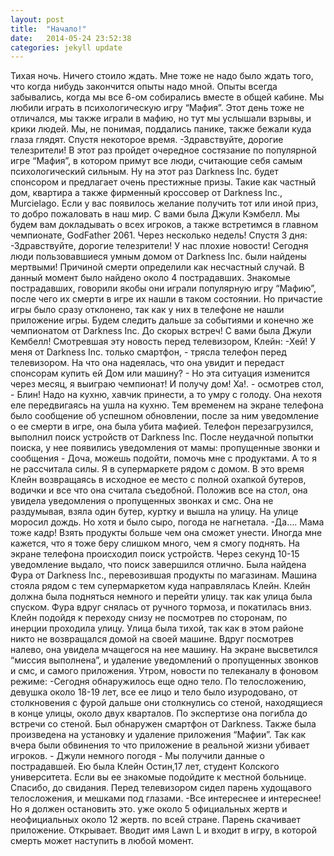 ```yaml
---
layout: post
title:  "Начало!"
date:   2014-05-24 23:52:38
categories: jekyll update
---
```


Тихая ночь. Ничего стоило ждать. Мне тоже не надо было ждать того, что когда нибудь закончится опыты надо мной. Опыты всегда забывались, когда мы все 6-ом собирались вместе в общей кабине. Мы любили играть в психологическую игру “Мафия”. Этот день тоже не отличался, мы также играли в мафию, но тут мы услышали взрывы, и крики людей. Мы, не понимая, поддались панике, также бежали куда глаза глядят. 
Спустя некоторое время. 
-Здравствуйте, дорогие телезрители! В этот раз пройдет очередное состязание по популярной игре “Мафия”, в котором примут все люди, считающие себя самым психологический сильным. Ну на этот раз Darkness Inc. будет спонсором и предлагает очень престижные призы. Такие как частный дом, квартира а также фирменный кроссовер от Darkness Inc., Murcielago. Если у вас появилось желание получить тот или иной приз, то добро пожаловать в наш мир. С вами была Джули Кэмбелл. Мы будем вам докладывать о всех игроков, а также встретимся в главном чемпионате, GodFather 2061. Через несколько недель! 
Спустя 3 дня: 
-Здравствуйте, дорогие телезрители! У нас плохие новости! Сегодня люди пользовавшиеся умным домом от Darkness Inc. были найдены мертвыми! Причиной смерти определили как несчастный случай. В данный момент было найдено около 4 пострадавших. Знакомые пострадавших, говорили якобы они играли популярную игру “Мафию”, после чего их смерти в игре их нашли в таком состоянии. Но причастие игры было сразу отклонено, так как у них в телефоне не нашли приложение игры. Будем следить дальше за событиями и конечно же чемпионатом от Darkness Inc. До скорых встреч! С вами была Джули Кембелл! 
Смотревшая эту новость перед телевизором, Клейн: 
-Хей! У меня от Darkness Inc. только смартфон, - трясла телефон перед телевизором. На что она надеялась, что она увидит и передаст спонсорам купить ей Дом или машину? - Но эта ситуация изменится через месяц, я выиграю чемпионат! И получу дом! Ха!. - осмотрев стол, - Блин! Надо на кухню, хавчик принести, а то умру с голоду. 
Она нехотя еле передвигаясь на ушла на кухню. Тем временем на экране телефона было сообщение об успешном обновлении, после за ним уведомление о ее смерти в игре, она была убита мафией. Телефон перезагрузился, выполнил поиск устройств от Darkness Inc. После неудачной попытки поиска, у нее появились уведомления от мамы: пропущенные звонки и сообщения - Доча, можешь подойти, помочь мне с продуктами. А то я не рассчитала силы. Я в супермаркете рядом с домом. В это время Клейн возвращаясь в исходное ее место с полной охапкой бутеров, водички и все что она считала съедобной. Положив все на стол, она увидела уведомления о пропущенных звонках и смс. Она не раздумывая, взяла один бутер, куртку и вышла на улицу. На улице моросил дождь. Но хотя и было сыро, погода не нагнетала. 
-Да…. Мама тоже кадр! Взять продукты больше чем она сможет унести. Иногда мне кажется, что я тоже беру слишком много, чем я смогу поднять. 
На экране телефона происходил поиск устройств. Через секунд 10-15 уведомление выдало, что поиск завершился отлично. Была найдена Фура от Darkness Inc., перевозившая продукты по магазинам. Машина стояла рядом с тем супермаркетом куда направлялась Клейн. Клейн должна была подняться немного и перейти улицу. так как улица была спуском. Фура вдруг снялась от ручного тормоза, и покатилась вниз. Клейн подойдя к переходу снизу не посмотрев по сторонам, по инерции проходила улицу. Улица была тихой, так как в этом районе никто не возвращался домой на своей машине. Вдруг посмотрев налево, она увидела мчащегося на нее машину. 
На экране высветился “миссия выполнена”, и удаление уведомлений о пропущенных звонков и смс, и самого приложения. 
Утром, новости по телеканалу в фоновом режиме: 
-Сегодня обнаружилось еще одно тело. По телосложению, девушка около 18-19 лет, все ее лицо и тело было изуродовано, от столкновения с фурой дальше они столкнулись со стеной, находящиеся в конце улицы, около двух кварталов. По экспертизе она погибла до встречи со стеной. Был обнаружен смартфон от Darkness. Также была произведена на установку и удаление приложения “Мафии”. Так как вчера были обвинения то что приложение в реальной жизни убивает игроков. - Джули немного погодя - Мы получили данные о пострадавшей. Ею была Клейн Остин,17 лет, студент Колского университета. Если вы ее знакомые подойдите к местной больнице. 
Спасибо, до свидания. 
Перед телевизором сидел парень худощавого телосложения, и мешками под глазами.
-Все интереснее и интереснее! Но я должен остановить это. уже около 5 официальных жертв и неофициальных около 12 жертв. по всей стране. 
Парень скачивает приложение. Открывает. Вводит имя Lawn L и входит в игру, в которой смерть может наступить в любой момент.

